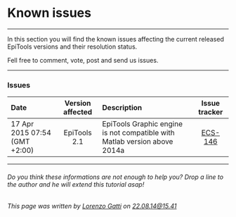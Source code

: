 # Known issues
---------------------------------------

In this section you will find the known issues affecting the current released EpiTools versions and their resolution status.
 
Fell free to comment, vote, post and send us issues.

----

### Issues

Date | Version affected | Description | Issue tracker
:-------------------------|:-------------------------:|:-------------------------|:-------------------------:
17 Apr 2015 07:54 (GMT +2:00) | EpiTools 2.1 | EpiTools Graphic engine is not compatible with Matlab version above 2014a | <a href="http://imls-bg-jira.uzh.ch:8080/browse/ECS-146">ECS-146</a> 
	
---------------------------------------

######  Do you think these informations are not enough to help you? Drop a line to the author and he will extend this tutorial asap!

###### This page was written by [Lorenzo Gatti](mailto:lorenzo.gatti.89@gmail.com) on 22.08.14@15.41



<script>
  (function(i,s,o,g,r,a,m){i['GoogleAnalyticsObject']=r;i[r]=i[r]||function(){
  (i[r].q=i[r].q||[]).push(arguments)},i[r].l=1*new Date();a=s.createElement(o),
  m=s.getElementsByTagName(o)[0];a.async=1;a.src=g;m.parentNode.insertBefore(a,m)
  })(window,document,'script','//www.google-analytics.com/analytics.js','ga');

  ga('create', 'UA-55332946-1', 'auto');
  ga('send', 'pageview');

</script>
